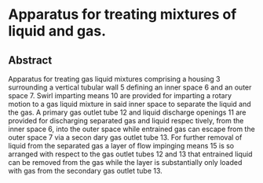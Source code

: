 # Apparatus for treating mixtures of liquid and gas.

## Abstract
Apparatus for treating gas liquid mixtures comprising a housing 3 surrounding a vertical tubular wall 5 defining an inner space 6 and an outer space 7. Swirl imparting means 10 are provided for imparting a rotary motion to a gas liquid mixture in said inner space to separate the liquid and the gas. A primary gas outlet tube 12 and liquid discharge openings 11 are provided for discharging separated gas and liquid respec tively, from the inner space 6, into the outer space while entrained gas can escape from the outer space 7 via a secon dary gas outlet tube 13. For further removal of liquid from the separated gas a layer of flow impinging means 15 is so arranged with respect to the gas outlet tubes 12 and 13 that entrained liquid can be removed from the gas while the layer is substantially only loaded with gas from the secondary gas outlet tube 13.